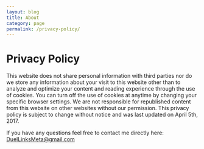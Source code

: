 ```yaml
---
layout: blog
title: About
category: page
permalink: /privacy-policy/
---
```

<div class="section text-white">
        <h1 class="marginBottom5px">Privacy Policy</h1>
        <p>
                This website does not share personal information with third parties nor do we store any information about your visit to this website other than to analyze and optimize your content and reading experience through the use of cookies.
                You can turn off the use of cookies at anytime by changing your specific browser settings.
                We are not responsible for republished content from this website on other websites without our permission.
                This privacy policy is subject to change without notice and was last updated on April 5th, 2017.
        </p>
        <p>
                If you have any questions feel free to contact me directly here: <a href="mailto:&#068;&#117;&#101;&#108;&#076;&#105;&#110;&#107;&#115;&#077;&#101;&#116;&#097;&#064;&#103;&#109;&#097;&#105;&#108;&#046;&#099;&#111;&#109;">&#068;&#117;&#101;&#108;&#076;&#105;&#110;&#107;&#115;&#077;&#101;&#116;&#097;&#064;&#103;&#109;&#097;&#105;&#108;&#046;&#099;&#111;&#109;</a>
        </p>
</div>